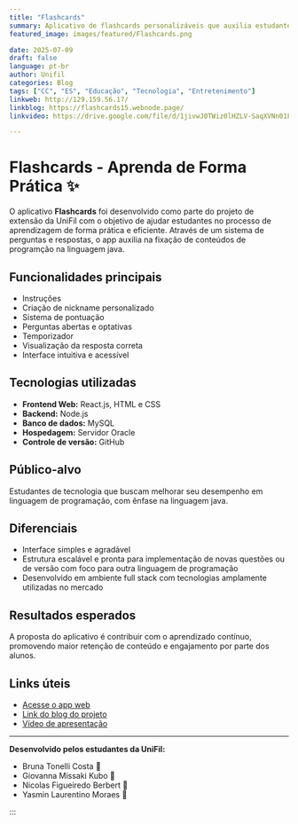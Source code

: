 ```yaml
---
title: "Flashcards"
summary: Aplicativo de flashcards personalizáveis que auxilia estudantes na memorização de conteúdos por meio de perguntas e respostas de forma lúdica.
featured_image: images/featured/Flashcards.png 

date: 2025-07-09
draft: false
language: pt-br
author: Unifil
categories: Blog
tags: ["CC", "ES", "Educação", "Tecnologia", "Entretenimento"] 
linkweb: http://129.159.56.17/
linkblog: https://flashcards15.webnode.page/
linkvideo: https://drive.google.com/file/d/1jivwJ0TWiz0lHZLV-SaqXVNn01FmRp2P/view?usp=sharing

---
```


# Flashcards - Aprenda de Forma Prática ✨

O aplicativo **Flashcards** foi desenvolvido como parte do projeto de extensão da UniFil com o objetivo de ajudar estudantes no processo de aprendizagem de forma prática e eficiente. Através de um sistema de perguntas e respostas, o app auxilia na fixação de conteúdos de programção na linguagem java.

## Funcionalidades principais

- Instruções
- Criação de nickname personalizado
- Sistema de pontuação
- Perguntas abertas e optativas
- Temporizador
- Visualização da resposta correta
- Interface intuitiva e acessível

## Tecnologias utilizadas

- **Frontend Web:** React.js, HTML e CSS
- **Backend:** Node.js
- **Banco de dados:** MySQL
- **Hospedagem:** Servidor Oracle
- **Controle de versão:** GitHub

## Público-alvo

Estudantes de tecnologia que buscam melhorar seu desempenho em linguagem de programação, com ênfase na linguagem java.

## Diferenciais

- Interface simples e agradável
- Estrutura escalável e pronta para implementação de novas questões ou de versão com foco para outra linguagem de programação
- Desenvolvido em ambiente full stack com tecnologias amplamente utilizadas no mercado

## Resultados esperados

A proposta do aplicativo é contribuir com o aprendizado contínuo, promovendo maior retenção de conteúdo e engajamento por parte dos alunos.

## Links úteis

- [Acesse o app web](http://129.159.56.17/)
- [Link do blog do projeto](https://flashcards15.webnode.page/)
- [Vídeo de apresentação](https://drive.google.com/file/d/1jivwJ0TWiz0lHZLV-SaqXVNn01FmRp2P/view?usp=sharing)

---

**Desenvolvido pelos estudantes da UniFil:**
- Bruna Tonelli Costa 🚀
- Giovanna Missaki Kubo 🚀
- Nicolas Figueiredo Berbert 🚀
- Yasmin Laurentino Moraes 🚀

:::

